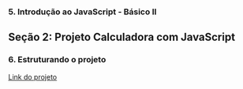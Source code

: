 ### 5. Introdução ao JavaScript - Básico II

## Seção 2: Projeto Calculadora com JavaScript

### 6. Estruturando o projeto

[Link do projeto](https://github.com/hcodebr/curso-javascript-projeto-calculadora-clone)